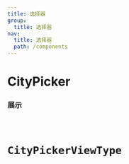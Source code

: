 ```yaml
---
title: 选择器
group: 
  title: 选择器
nav:
  title: 选择器
  path: /components
---
```


# CityPicker
### 展示
<code src="./demos/demo.tsx" />


# CityPickerViewType
<API/>


